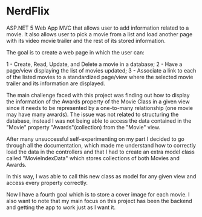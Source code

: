 # NerdFlix
ASP.NET 5 Web App MVC that allows user to add information related to a movie. 
It also allows user to pick a movie from a list and load another page with its video movie trailer and the rest of its stored information.

The goal is to create a web page in which the user can:

1 - Create, Read, Update, and Delete a movie in a database; 
2 - Have a page/view displaying the list of movies updated; 
3 - Associate a link to each of the listed movies to a standardized page/view where
the selected movie trailer and its information are displayed.

The main challenge faced with this project was finding out how to display the information of the Awards property of the Movie Class
in a given view since it needs to be represented by a one-to-many relationship (one movie may have many awards). The issue was not related 
to structuring the database, instead I was not being able to access the data contained in the "Movie" property "Awards"(collection) from the "Movie" view. 

After many unsuccessful self-experimenting on my part I decided to go through all the documentation, 
which made me understand how to correctly load the data in the controllers and that I had to create an extra model class called "MovieIndexData"
which stores collections of both Movies and Awards.

In this way, I was able to call this new class as model for any given view and access every property correctly. 

Now I have a fourth goal which is to store a cover image for each movie. 
I also want to note that my main focus on this project has been the backend and getting the app to work just as I want it.


